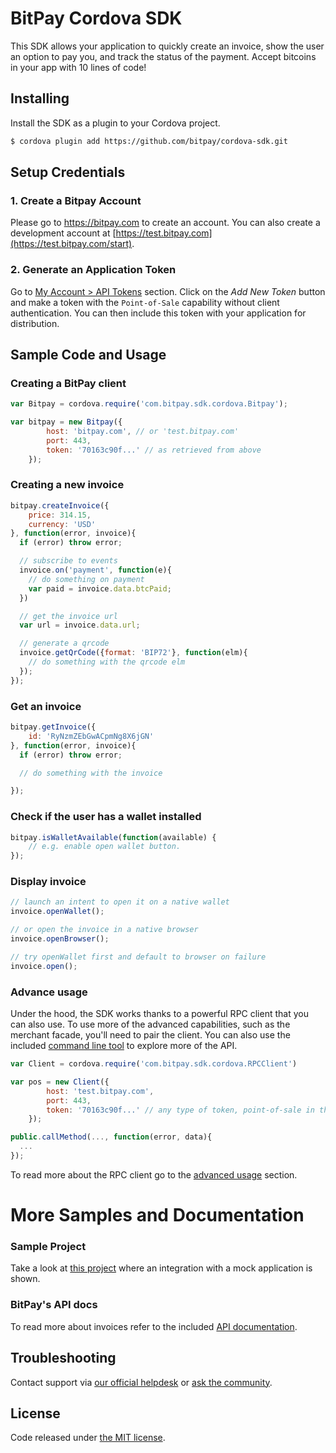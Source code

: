 # BitPay Cordova SDK

This SDK allows your application to quickly create an invoice, show the user an option to pay you, and track the status of the payment. Accept bitcoins in your app with 10 lines of code!

## Installing
Install the SDK as a plugin to your Cordova project.

```bash
$ cordova plugin add https://github.com/bitpay/cordova-sdk.git

```

## Setup Credentials

### 1. Create a Bitpay Account
Please go to https://bitpay.com to create an account. You can also create a development account at [https://test.bitpay.com](https://test.bitpay.com/start).

### 2. Generate an Application Token

Go to [My Account > API Tokens](https://bitpay.com/api-tokens) section. Click on the _Add New Token_ button and make a token with the `Point-of-Sale` capability without client authentication. You can then include this token with your application for distribution.

## Sample Code and Usage

### Creating a BitPay client

```javascript
var Bitpay = cordova.require('com.bitpay.sdk.cordova.Bitpay');

var bitpay = new Bitpay({
        host: 'bitpay.com', // or 'test.bitpay.com'
        port: 443,
        token: '70163c90f...' // as retrieved from above
    });
```

### Creating a new invoice

```javascript
bitpay.createInvoice({
    price: 314.15,
    currency: 'USD'
}, function(error, invoice){
  if (error) throw error;

  // subscribe to events
  invoice.on('payment', function(e){
    // do something on payment
    var paid = invoice.data.btcPaid;
  })

  // get the invoice url
  var url = invoice.data.url;

  // generate a qrcode
  invoice.getQrCode({format: 'BIP72'}, function(elm){
    // do something with the qrcode elm
  });
});
```

### Get an invoice

```javascript
bitpay.getInvoice({
    id: 'RyNzmZEbGwACpmNg8X6jGN'
}, function(error, invoice){
  if (error) throw error;

  // do something with the invoice

});
```

### Check if the user has a wallet installed

```javascript
bitpay.isWalletAvailable(function(available) {
    // e.g. enable open wallet button.
});
```

### Display invoice
```javascript
// launch an intent to open it on a native wallet
invoice.openWallet();

// or open the invoice in a native browser
invoice.openBrowser();

// try openWallet first and default to browser on failure
invoice.open();
```

### Advance usage
Under the hood, the SDK works thanks to a powerful RPC client that you can also use. To use more of the advanced capabilities, such as the merchant facade, you'll need to pair the client. You can also use the included [command line tool](docs/cli.md) to explore more of the API.

```javascript
var Client = cordova.require('com.bitpay.sdk.cordova.RPCClient')

var pos = new Client({
        host: 'test.bitpay.com',
        port: 443,
        token: '70163c90f...' // any type of token, point-of-sale in the example below
    });

public.callMethod(..., function(error, data){
  ...
});
```
To read more about the RPC client go to the [advanced usage](docs/advanced_usage.md) section.


# More Samples and Documentation

### Sample Project
Take a look at [this project](https://github.com/bitpay/cordova-sdk-sample)
where an integration with a mock application is shown.

### BitPay's API docs
To read more about invoices refer to the included [API documentation](docs/api.md).

## Troubleshooting

Contact support via [our official helpdesk](https://support.bitpay.com) or [ask the community](https://github.com/bitpay/cordova-sdk/issues).

## License

Code released under [the MIT license](LICENSE.md).
